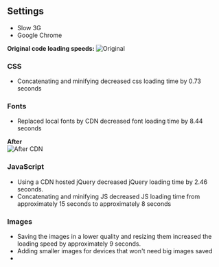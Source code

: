## Settings
- Slow 3G
- Google Chrome

**Original code loading speeds:**
![Original](https://d.pr/i/JPnHzN+ "Original")

### CSS
- Concatenating and minifying decreased css loading time by 0.73 seconds 

### Fonts
- Replaced local fonts by CDN decreased font loading time by 8.44 seconds 

**After**  
![After CDN](https://d.pr/i/UvPLBw+ "After CDN")

### JavaScript
- Using a CDN hosted jQuery decreased jQuery loading time by 2.46 seconds.
- Concatenating and minifying JS decreased JS loading time from approximately 15 seconds to approximately 8 seconds

### Images
- Saving the images in a lower quality and resizing them increased the loading speed by approximately 9 seconds.
- Adding smaller images for devices that won't need big images saved
- 